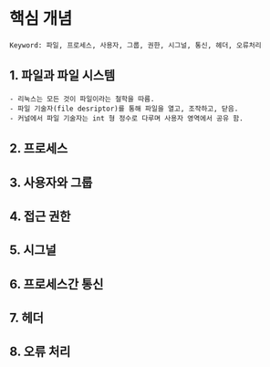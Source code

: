 # 핵심 개념
    Keyword: 파일, 프로세스, 사용자, 그룹, 권한, 시그널, 통신, 헤더, 오류처리

## 1. 파일과 파일 시스템

    - 리눅스는 모든 것이 파일이라는 철학을 따름.
    - 파일 기술자(file desriptor)를 통해 파일을 열고, 조작하고, 닫음.
    - 커널에서 파일 기술자는 int 형 정수로 다루며 사용자 영역에서 공유 함.

## 2. 프로세스

## 3. 사용자와 그룹

## 4. 접근 권한

## 5. 시그널

## 6. 프로세스간 통신

## 7. 헤더

## 8. 오류 처리